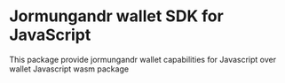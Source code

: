 # Jormungandr wallet SDK for JavaScript

This package provide jormungandr wallet capabilities for Javascript over wallet Javascript wasm package
